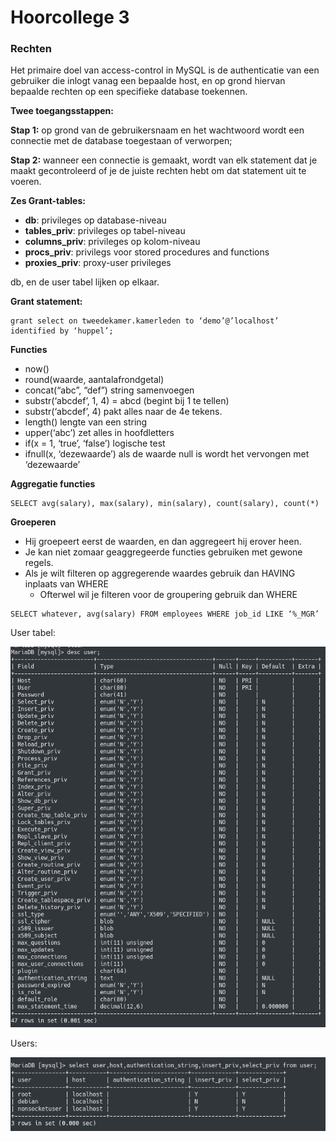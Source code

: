 # Hoorcollege 3
### Rechten
Het primaire doel van access-control in MySQL is de authenticatie van een gebruiker die inlogt vanag een bepaalde host, en op grond hiervan bepaalde rechten op een specifieke database toekennen.

**Twee toegangsstappen:**

**Stap 1:** op grond van de gebruikersnaam en het wachtwoord wordt een connectie met de database toegestaan of verworpen;

**Stap 2:** wanneer een connectie is gemaakt, wordt van elk statement dat je maakt gecontroleerd of je de juiste rechten hebt om dat statement uit te voeren.

**Zes Grant-tables:**

* **db**: privileges op database-niveau
* **tables_priv**: privileges op tabel-niveau
* **columns_priv**: privileges op kolom-niveau
* **procs_priv**:  privilegs voor stored procedures and functions
* **proxies_priv**: proxy-user privileges

db, en de user tabel lijken op elkaar.

**Grant statement:**

```
grant select on tweedekamer.kamerleden to ‘demo’@’localhost’ identified by ‘huppel’;
```

**Functies**

* now()
* round(waarde, aantalafrondgetal)
* concat(“abc”, “def”) string samenvoegen
* substr(‘abcdef’, 1, 4) = abcd (begint bij 1 te tellen)
* substr(‘abcdef’, 4) pakt alles naar de 4e tekens.
* length() lengte van een string
* upper(‘abc’) zet alles in hoofdletters
* if(x = 1,  ‘true’, ‘false’) logische test
* ifnull(x, ‘dezewaarde’) als de waarde null is wordt het vervongen met ‘dezewaarde’

**Aggregatie functies**

```
SELECT avg(salary), max(salary), min(salary), count(salary), count(*)
```

**Groeperen**

* Hij groepeert eerst de waarden, en dan aggregeert hij erover heen.
* Je kan niet zomaar geaggregeerde functies gebruiken met gewone regels.
* Als je wilt filteren op aggregerende waardes gebruik dan HAVING inplaats van WHERE
	* Ofterwel wil je filteren voor de groupering gebruik dan WHERE

```
SELECT whatever, avg(salary) FROM employees WHERE job_id LIKE ‘%_MGR’
```

User tabel:

![](files/5.png)

Users:

![](files/4.png) 
